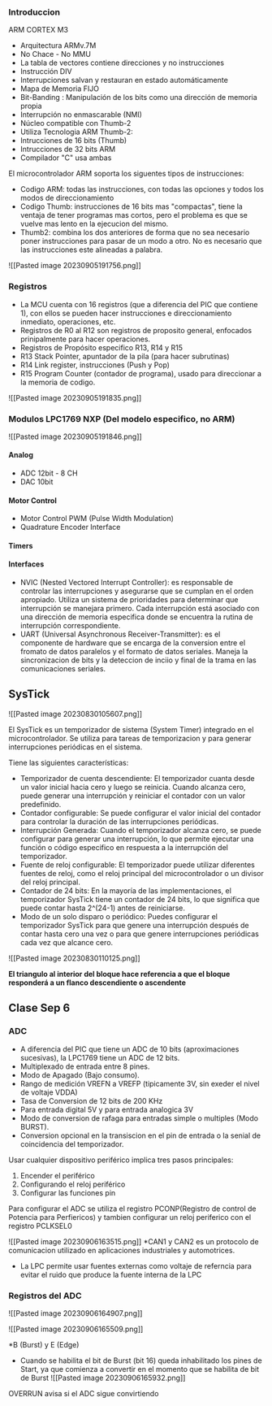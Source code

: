 ### Introduccion

ARM CORTEX M3
- Arquitectura ARMv.7M
- No Chace - No MMU
- La tabla de vectores contiene direcciones y no instrucciones
- Instrucción DIV
- Interrupciones salvan y restauran en estado automáticamente
- Mapa de Memoria FIJO
- Bit-Banding : Manipulación de los bits como una dirección de memoria propia
- Interrupción no enmascarable (NMI)
- Núcleo compatible con Thumb-2
- Utiliza Tecnologia ARM Thumb-2:
- Intrucciones de 16 bits (Thumb)
- Intrucciones de 32 bits ARM
- Compilador "C" usa ambas

El microcontrolador ARM soporta los siguentes tipos de instrucciones:
* Codigo ARM: todas las instrucciones, con todas las opciones y todos los modos de direccionamiento
* Codigo Thumb: instrucciones de 16 bits mas "compactas", tiene la ventaja de tener programas mas cortos, pero el problema es que se vuelve mas lento en la ejecucion del mismo.
* Thumb2: combina los dos anteriores de forma que no sea necesario poner instrucciones para pasar de un modo a otro. No es necesario que las instrucciones este alineadas a palabra.

![[Pasted image 20230905191756.png]]

### Registros

* La MCU cuenta con 16 registros (que a diferencia del PIC que contiene 1), con ellos se pueden hacer instrucciones e direccionamiento inmediato, operaciones, etc.
* Registros de R0 al R12 son registros de proposito general, enfocados prinipalmente para hacer operaciones.
* Registros de Propósito especifico R13, R14 y R15
* R13 Stack Pointer, apuntador de la pila (para hacer subrutinas)
* R14 Link register, instrucciones (Push y Pop)
* R15 Program Counter (contador de programa), usado para direccionar a la memoria de codigo.

![[Pasted image 20230905191835.png]]
### Modulos LPC1769 NXP (Del modelo especifico, no ARM)

![[Pasted image 20230905191846.png]]
#### Analog

- ADC 12bit - 8 CH
- DAC 10bit
#### Motor Control

- Motor Control PWM (Pulse Width Modulation)
- Quadrature Encoder Interface
#### Timers

#### Interfaces

- NVIC (Nested Vectored Interrupt Controller): es responsable de controlar las interrupciones y asegurarse que se cumplan en el orden apropiado. Utiliza un sistema de prioridades para determinar que interrupción se manejara primero. Cada interrupción está asociado con una dirección de memoria especifica donde se encuentra la rutina de interrupción correspondiente.
- UART (Universal Asynchronous Receiver-Transmitter): es el componente de hardware que se encarga de la conversion entre el fromato de datos paralelos y el formato de datos seriales. Maneja la sincronizacion de bits y la deteccion de inciio y final de la trama en las comunicaciones seriales.

## SysTick

![[Pasted image 20230830105607.png]]

El SysTick es un temporizador de sistema (System Timer) integrado en el microcontrolador. Se utiliza para tareas de temporizacion y para generar interrupciones periódicas en el sistema.

Tiene las siguientes características:
* Temporizador de cuenta descendiente: El temporizador cuanta desde un valor inicial hacia cero y luego se reinicia. Cuando alcanza cero, puede generar una interrupción y reiniciar el contador con un valor predefinido.
* Contador configurable: Se puede configurar el valor inicial del contador para controlar la duración de las interrupciones periódicas.
* Interrupción Generada: Cuando el temporizador alcanza cero, se puede configurar para generar una interrupción, lo que permite ejecutar una función o código especifico en respuesta a la interrupción del temporizador.
* Fuente de reloj configurable: El temporizador puede utilizar diferentes fuentes de reloj, como el reloj principal del microcontrolador o un divisor del reloj principal.
* Contador de 24 bits: En la mayoría de las implementaciones, el temporizador SysTick tiene un contador de 24 bits, lo que significa que puede contar hasta 2^(24-1) antes de reiniciarse.
* Modo de un solo disparo o periódico: Puedes configurar el temporizador SysTick para que genere una interrupción después de contar hasta cero una vez o para que genere interrupciones periódicas cada vez que alcance cero.

![[Pasted image 20230830110125.png]]

**El triangulo al interior del bloque hace referencia a que el bloque responderá a un flanco descendiente o ascendente**

## Clase Sep 6

### ADC

* A diferencia del PIC que tiene un ADC  de 10 bits (aproximaciones sucesivas), la LPC1769 tiene un ADC de 12 bits.
* Multiplexado de entrada entre 8 pines.
* Modo de Apagado (Bajo consumo).
* Rango de medición VREFN a VREFP (tipicamente 3V, sin exeder el nivel de voltaje VDDA)
* Tasa de Conversion de 12 bits de 200 KHz
* Para entrada digital 5V y para entrada analogica 3V
* Modo de conversion de rafaga para entradas simple o multiples (Modo BURST).
* Conversion opcional en la transiscion en el pin de entrada o la senial de coincidencia del temporizador.

Usar cualquier dispositivo periférico implica tres pasos principales:
1. Encender el periférico
2. Configurando el reloj periférico
3. Configurar las funciones pin

Para configurar el ADC se utiliza el registro PCONP(Registro de control de Potencia para Perfiericos) y tambien configurar un reloj periferico con el registro PCLKSEL0

![[Pasted image 20230906163515.png]]
*CAN1 y CAN2 es un protocolo de comunicacion utilizado en aplicaciones industriales y automotrices.

* La LPC permite usar fuentes externas como voltaje de referncia para evitar el ruido que produce la fuente interna de la LPC 
### Registros del ADC

![[Pasted image 20230906164907.png]]

![[Pasted image 20230906165509.png]]

*B (Burst) y E (Edge)
* Cuando se habilita el bit de Burst (bit 16) queda inhabilitado los pines de Start, ya que comienza a convertir en el momento que se habilita de bit de Burst
![[Pasted image 20230906165932.png]]

OVERRUN avisa si el ADC sigue convirtiendo